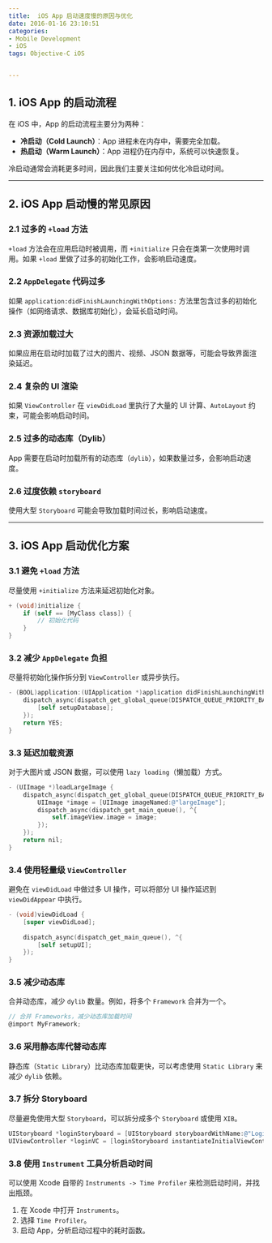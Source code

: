 ```yaml
---
title:  iOS App 启动速度慢的原因与优化
date: 2016-01-16 23:10:51
categories: 
- Mobile Development 
- iOS
tags: Objective-C iOS


---
```






## **1. iOS App 的启动流程**

在 iOS 中，App 的启动流程主要分为两种：

- **冷启动（Cold Launch）**：App 进程未在内存中，需要完全加载。
- **热启动（Warm Launch）**：App 进程仍在内存中，系统可以快速恢复。

冷启动通常会消耗更多时间，因此我们主要关注如何优化冷启动时间。

------

## **2. iOS App 启动慢的常见原因**

### **2.1 过多的 `+load` 方法**

`+load` 方法会在应用启动时被调用，而 `+initialize` 只会在类第一次使用时调用。如果 `+load` 里做了过多的初始化工作，会影响启动速度。

### **2.2 `AppDelegate` 代码过多**

如果 `application:didFinishLaunchingWithOptions:` 方法里包含过多的初始化操作（如网络请求、数据库初始化），会延长启动时间。

### **2.3 资源加载过大**

如果应用在启动时加载了过大的图片、视频、JSON 数据等，可能会导致界面渲染延迟。

### **2.4 复杂的 UI 渲染**

如果 `ViewController` 在 `viewDidLoad` 里执行了大量的 UI 计算、`AutoLayout` 约束，可能会影响启动时间。

### **2.5 过多的动态库（Dylib）**

App 需要在启动时加载所有的动态库（`dylib`），如果数量过多，会影响启动速度。

### **2.6 过度依赖 `storyboard`**

使用大型 `Storyboard` 可能会导致加载时间过长，影响启动速度。

------

## **3. iOS App 启动优化方案**

### **3.1 避免 `+load` 方法**

尽量使用 `+initialize` 方法来延迟初始化对象。

```objective-c
+ (void)initialize {
    if (self == [MyClass class]) {
        // 初始化代码
    }
}
```

### **3.2 减少 `AppDelegate` 负担**

尽量将初始化操作拆分到 `ViewController` 或异步执行。

```objective-c
- (BOOL)application:(UIApplication *)application didFinishLaunchingWithOptions:(NSDictionary *)launchOptions {
    dispatch_async(dispatch_get_global_queue(DISPATCH_QUEUE_PRIORITY_BACKGROUND, 0), ^{
        [self setupDatabase];
    });
    return YES;
}
```

### **3.3 延迟加载资源**

对于大图片或 JSON 数据，可以使用 `lazy loading`（懒加载）方式。

```objective-c
- (UIImage *)loadLargeImage {
    dispatch_async(dispatch_get_global_queue(DISPATCH_QUEUE_PRIORITY_BACKGROUND, 0), ^{
        UIImage *image = [UIImage imageNamed:@"largeImage"];
        dispatch_async(dispatch_get_main_queue(), ^{
            self.imageView.image = image;
        });
    });
    return nil;
}
```

### **3.4 使用轻量级 `ViewController`**

避免在 `viewDidLoad` 中做过多 UI 操作，可以将部分 UI 操作延迟到 `viewDidAppear` 中执行。

```objective-c
- (void)viewDidLoad {
    [super viewDidLoad];
    
    dispatch_async(dispatch_get_main_queue(), ^{
        [self setupUI];
    });
}
```

### **3.5 减少动态库**

合并动态库，减少 `dylib` 数量。例如，将多个 `Framework` 合并为一个。

```objective-c
// 合并 Frameworks，减少动态库加载时间
@import MyFramework;
```

### **3.6 采用静态库代替动态库**

静态库（`Static Library`）比动态库加载更快，可以考虑使用 `Static Library` 来减少 `dylib` 依赖。

### **3.7 拆分 Storyboard**

尽量避免使用大型 `Storyboard`，可以拆分成多个 `Storyboard` 或使用 `XIB`。

```objective-c
UIStoryboard *loginStoryboard = [UIStoryboard storyboardWithName:@"Login" bundle:nil];
UIViewController *loginVC = [loginStoryboard instantiateInitialViewController];
```

### **3.8 使用 `Instrument` 工具分析启动时间**

可以使用 Xcode 自带的 `Instruments -> Time Profiler` 来检测启动时间，并找出瓶颈。

1. 在 Xcode 中打开 `Instruments`。
2. 选择 `Time Profiler`。
3. 启动 App，分析启动过程中的耗时函数。

